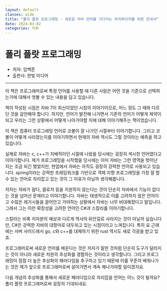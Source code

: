 ```yaml
---
layout: default
classes: wide
title: "폴리 플랏 프로그래밍 - 새로운 자바 언어를 기다리는 히치하이커를 위한 안내서"
date: 2024-03-02
categories: 리뷰
---
```


# 폴리 플랏 프로그래밍

* 저자: 임백준
* 출판사: 한빛 미디어

---

이 책은 프로그래머로써 특정 언어를 사용할 때 다른 사람은 어떤 것을 기준으로 선택하는가에 대해서 엿볼 수 있는 내용을 담고 있습니다.

책이 작성된 시점은 자바 7이 최신이었던 시점의 이야기이므로, 어느 정도 그 때와 다르단 것을 감안해야 합니다. 하지만, 언어가 발전해 나가면서 기존의 언어가 어떻게 제약이 되고 우리는 그런 상황에서 어떻게 나아가야할 지에 대해 이야기해주는 책이었습니다.

이 책은 컴퓨터 프로그래밍 언어로 코볼이 잘 나가던 시절부터 이야기합니다. 그리고 코볼이 어떻게 사라졌는지를 이야기하면서 현재의 자바 역시도 그럴 것이라는 예측을 하고 있습니다.

실제로 자바는 c, c++가 지배적이던 시절에 나왔을 당시에는 굉장히 섹시한 언어였다고 이야기합니다. 제가 프로그래밍을 시작했을 당시에는 이미 자바는 그런 영역을 벗어난 지는 조금 되긴 했었지만, 현업에서 자바는 아직도 굉장히 강력한 언어로 사용되고 있습니다. spring이라는 강력한 프레임워크를 기반으로 객체 지향 프로그래밍을 가장 잘 할 수 있는 언어로 자리잡고 있는 것이 그 이유가 아닐까 생각해봅니다.

저자는 자바가 람다, 클로저 등을 지원하지 않는다는 것이 단순히 자바에서 기능이 없다는 것을 넘어선 문제라고 이야기합니다. 자바는 태생적으로 이를 고려하지 않은 언어이고 수많은 레거시들을 끌어안고 가야하는 상황에서 자바는 너무 비대해졌다고 말입니다. 그래서 그는 이런 확장성을 고려한 언어인 C#과 스칼라를 이야기합니다.

스칼라는 비록 저자분의 예상과 다르게 역사의 뒤안길로 사라지는 것이 아닐까 싶습니다만, C#은 강력한 자바의 대항마로 대두되고 있는 시점이라고 느껴집니다. 특히 요 근래에는 서버 사이드에서 go, c와 c++를 대체하기 위한 rust 역시도 새로 각광을 받고 있죠.

프로그래머로써 새로운 언어를 배운다는 것은 저자가 말한 것처럼 단순히 도구가 달라지는 것이 아니라 새로운 차원의 추상화를 경험하는 것이라고 생각합니다. 그리고 프로그래밍이 점점 더 높은 추상화의 패러다임을 추구하고 있기 때문에 이를 꾸준히 배워나가는 것은 제가 앞으로 프로그래머로써 살아가면서 계속 해나가야할 일이겠지요.

다음 개념의 추상화를 통해서 새로운 패러다임으로 자리잡을 언어는 어느 것이 될까요? 폴리 플랏 프로그래머로써 굉장히 기대되네요.